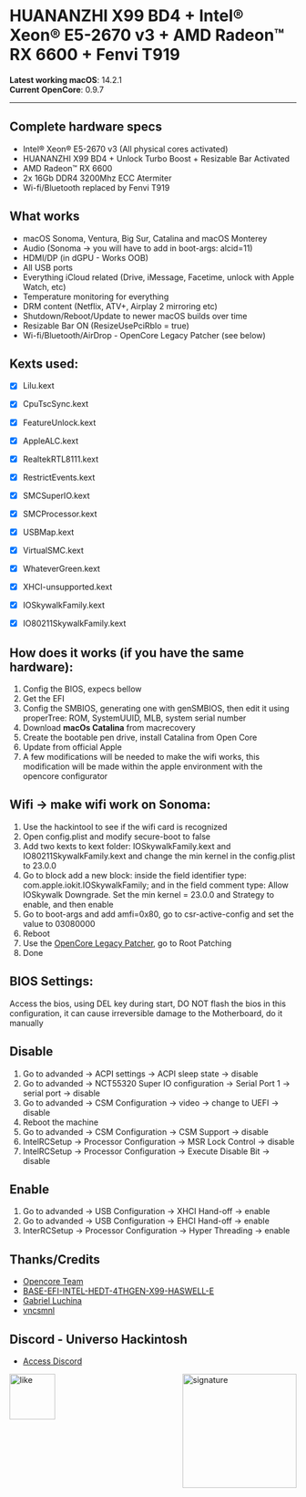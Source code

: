 # HUANANZHI X99 BD4 + Intel® Xeon® E5-2670 v3 + AMD Radeon™ RX 6600 + Fenvi T919


**Latest working macOS**: 14.2.1
<br>
**Current OpenCore**: 0.9.7

---

## Complete hardware specs

- Intel® Xeon® E5-2670 v3 (All physical cores activated)
- HUANANZHI X99 BD4 + Unlock Turbo Boost + Resizable Bar Activated
- AMD Radeon™ RX 6600
- 2x 16Gb DDR4 3200Mhz ECC Atermiter
- Wi-fi/Bluetooth replaced by Fenvi T919

## What works

- macOS Sonoma, Ventura, Big Sur, Catalina and macOS Monterey
- Audio (Sonoma ->  you will have to add in boot-args: alcid=11)  
- HDMI/DP (in dGPU - Works OOB)
- All USB ports
- Everything iCloud related (Drive, iMessage, Facetime, unlock with Apple Watch, etc)
- Temperature monitoring for everything
- DRM content (Netflix, ATV+, Airplay 2 mirroring etc)
- Shutdown/Reboot/Update to newer macOS builds over time
- Resizable Bar ON (ResizeUsePciRbIo = true)
- Wi-fi/Bluetooth/AirDrop - OpenCore Legacy Patcher (see below) 

## Kexts used:

- [x] Lilu.kext
- [x] CpuTscSync.kext
- [x] FeatureUnlock.kext
- [x] AppleALC.kext
- [x] RealtekRTL8111.kext
- [x] RestrictEvents.kext
- [x] SMCSuperIO.kext
- [x] SMCProcessor.kext
- [x] USBMap.kext
- [x] VirtualSMC.kext
- [x] WhateverGreen.kext
- [x] XHCI-unsupported.kext
- [X] IOSkywalkFamily.kext
- [X] IO80211SkywalkFamily.kext


## How does it works (if you have the same hardware): 
  1. Config the BIOS, expecs bellow
  2. Get the EFI
  3. Config the SMBIOS, generating one with genSMBIOS, then edit it using properTree: ROM, SystemUUID, MLB, system serial number
  4. Download **macOs Catalina** from macrecovery
  5. Create the bootable pen drive, install Catalina from Open Core
  6. Update from official Apple
  7. A few modifications will be needed to make the wifi works, this modification will be made within the apple environment with the opencore configurator

## Wifi -> make wifi work on Sonoma: 
  1. Use the hackintool to see if the wifi card is recognized
  2. Open config.plist and modify secure-boot to false
  3. Add two kexts to kext folder: IOSkywalkFamily.kext and IO80211SkywalkFamily.kext and change the min kernel in the config.plist to 23.0.0
  4. Go to block add a new block: inside the field identifier type: com.apple.iokit.IOSkywalkFamily; and in the field comment type: Allow IOSkywalk Downgrade. Set the min kernel = 23.0.0 and Strategy to enable, and then enable
  5. Go to boot-args and add amfi=0x80, go to csr-active-config and set the value to 03080000
  6. Reboot
  7. Use the [OpenCore Legacy Patcher](https://github.com/dortania/OpenCore-Legacy-Patcher/releases), go to Root Patching
  8. Done    


## BIOS Settings:
Access the bios, using DEL key during start, DO NOT flash the bios in this configuration, it can cause irreversible damage to the Motherboard, do it manually
## Disable
  1. Go to advanded -> ACPI settings -> ACPI sleep state -> disable
  2. Go to advanded -> NCT55320 Super IO configuration -> Serial Port 1 -> serial port -> disable
  3. Go to advanded -> CSM Configuration -> video -> change to UEFI -> disable
  4. Reboot the machine
  5. Go to advanded -> CSM Configuration -> CSM Support -> disable
  6. IntelRCSetup -> Processor Configuration -> MSR Lock Control -> disable
  7. IntelRCSetup -> Processor Configuration -> Execute Disable Bit -> disable

 ## Enable
 1. Go to advanded -> USB Configuration -> XHCI Hand-off -> enable
 2. Go to advanded -> USB Configuration -> EHCI Hand-off -> enable
 3. InterRCSetup -> Processor Configuration -> Hyper Threading -> enable

## Thanks/Credits

- [Opencore Team](https://dortania.github.io/getting-started/)
- [BASE-EFI-INTEL-HEDT-4THGEN-X99-HASWELL-E](https://github.com/luchina-gabriel/BASE-EFI-INTEL-HEDT-4THGEN-X99-HASWELL-E)
- [Gabriel Luchina](https://github.com/luchina-gabriel)
- [vncsmnl](https://github.com/vncsmnl)

  
## Discord - Universo Hackintosh

- [Access Discord](https://discord.universohackintosh.com.br)

<div><img align="right" src="./Images/vncsmnl.gif" alt="signature" width="200"></div>
<div><img align="left" src="./Images/rate1_w.png" alt="like" width="80"></div>
